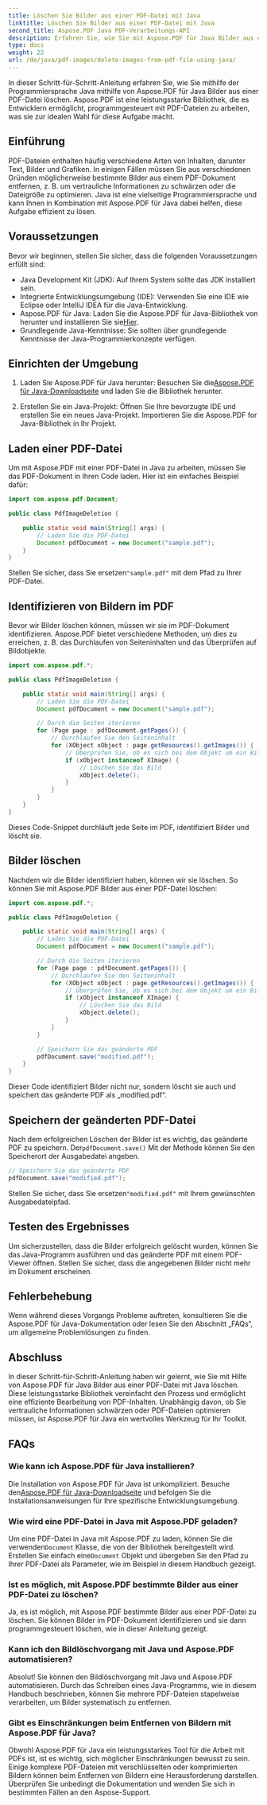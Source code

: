 ```yaml
---
title: Löschen Sie Bilder aus einer PDF-Datei mit Java
linktitle: Löschen Sie Bilder aus einer PDF-Datei mit Java
second_title: Aspose.PDF Java PDF-Verarbeitungs-API
description: Erfahren Sie, wie Sie mit Aspose.PDF für Java Bilder aus einer PDF-Datei mit Java löschen. Schritt-für-Schritt-Anleitung mit Quellcode zur effizienten Bildentfernung in PDFs.
type: docs
weight: 22
url: /de/java/pdf-images/delete-images-from-pdf-file-using-java/
---
```


In dieser Schritt-für-Schritt-Anleitung erfahren Sie, wie Sie mithilfe der Programmiersprache Java mithilfe von Aspose.PDF für Java Bilder aus einer PDF-Datei löschen. Aspose.PDF ist eine leistungsstarke Bibliothek, die es Entwicklern ermöglicht, programmgesteuert mit PDF-Dateien zu arbeiten, was sie zur idealen Wahl für diese Aufgabe macht.

## Einführung

PDF-Dateien enthalten häufig verschiedene Arten von Inhalten, darunter Text, Bilder und Grafiken. In einigen Fällen müssen Sie aus verschiedenen Gründen möglicherweise bestimmte Bilder aus einem PDF-Dokument entfernen, z. B. um vertrauliche Informationen zu schwärzen oder die Dateigröße zu optimieren. Java ist eine vielseitige Programmiersprache und kann Ihnen in Kombination mit Aspose.PDF für Java dabei helfen, diese Aufgabe effizient zu lösen.

## Voraussetzungen

Bevor wir beginnen, stellen Sie sicher, dass die folgenden Voraussetzungen erfüllt sind:

- Java Development Kit (JDK): Auf Ihrem System sollte das JDK installiert sein.
- Integrierte Entwicklungsumgebung (IDE): Verwenden Sie eine IDE wie Eclipse oder IntelliJ IDEA für die Java-Entwicklung.
-  Aspose.PDF für Java: Laden Sie die Aspose.PDF für Java-Bibliothek von herunter und installieren Sie sie[Hier](https://downloads.aspose.com/pdf/java).
- Grundlegende Java-Kenntnisse: Sie sollten über grundlegende Kenntnisse der Java-Programmierkonzepte verfügen.

## Einrichten der Umgebung

1.  Laden Sie Aspose.PDF für Java herunter: Besuchen Sie die[Aspose.PDF für Java-Downloadseite](https://downloads.aspose.com/pdf/java) und laden Sie die Bibliothek herunter.

2. Erstellen Sie ein Java-Projekt: Öffnen Sie Ihre bevorzugte IDE und erstellen Sie ein neues Java-Projekt. Importieren Sie die Aspose.PDF for Java-Bibliothek in Ihr Projekt.

## Laden einer PDF-Datei

Um mit Aspose.PDF mit einer PDF-Datei in Java zu arbeiten, müssen Sie das PDF-Dokument in Ihren Code laden. Hier ist ein einfaches Beispiel dafür:

```java
import com.aspose.pdf.Document;

public class PdfImageDeletion {

    public static void main(String[] args) {
        // Laden Sie die PDF-Datei
        Document pdfDocument = new Document("sample.pdf");
    }
}
```

 Stellen Sie sicher, dass Sie ersetzen`"sample.pdf"` mit dem Pfad zu Ihrer PDF-Datei.

## Identifizieren von Bildern im PDF

Bevor wir Bilder löschen können, müssen wir sie im PDF-Dokument identifizieren. Aspose.PDF bietet verschiedene Methoden, um dies zu erreichen, z. B. das Durchlaufen von Seiteninhalten und das Überprüfen auf Bildobjekte.

```java
import com.aspose.pdf.*;

public class PdfImageDeletion {

    public static void main(String[] args) {
        // Laden Sie die PDF-Datei
        Document pdfDocument = new Document("sample.pdf");

        // Durch die Seiten iterieren
        for (Page page : pdfDocument.getPages()) {
            // Durchlaufen Sie den Seiteninhalt
            for (XObject xObject : page.getResources().getImages()) {
                // Überprüfen Sie, ob es sich bei dem Objekt um ein Bild handelt
                if (xObject instanceof XImage) {
                    // Löschen Sie das Bild
                    xObject.delete();
                }
            }
        }
    }
}
```

Dieses Code-Snippet durchläuft jede Seite im PDF, identifiziert Bilder und löscht sie.

## Bilder löschen

Nachdem wir die Bilder identifiziert haben, können wir sie löschen. So können Sie mit Aspose.PDF Bilder aus einer PDF-Datei löschen:

```java
import com.aspose.pdf.*;

public class PdfImageDeletion {

    public static void main(String[] args) {
        // Laden Sie die PDF-Datei
        Document pdfDocument = new Document("sample.pdf");

        // Durch die Seiten iterieren
        for (Page page : pdfDocument.getPages()) {
            // Durchlaufen Sie den Seiteninhalt
            for (XObject xObject : page.getResources().getImages()) {
                // Überprüfen Sie, ob es sich bei dem Objekt um ein Bild handelt
                if (xObject instanceof XImage) {
                    // Löschen Sie das Bild
                    xObject.delete();
                }
            }
        }

        // Speichern Sie das geänderte PDF
        pdfDocument.save("modified.pdf");
    }
}
```

Dieser Code identifiziert Bilder nicht nur, sondern löscht sie auch und speichert das geänderte PDF als „modified.pdf“.

## Speichern der geänderten PDF-Datei

Nach dem erfolgreichen Löschen der Bilder ist es wichtig, das geänderte PDF zu speichern. Der`pdfDocument.save()` Mit der Methode können Sie den Speicherort der Ausgabedatei angeben.

```java
// Speichern Sie das geänderte PDF
pdfDocument.save("modified.pdf");
```

 Stellen Sie sicher, dass Sie ersetzen`"modified.pdf"` mit Ihrem gewünschten Ausgabedateipfad.

## Testen des Ergebnisses

Um sicherzustellen, dass die Bilder erfolgreich gelöscht wurden, können Sie das Java-Programm ausführen und das geänderte PDF mit einem PDF-Viewer öffnen. Stellen Sie sicher, dass die angegebenen Bilder nicht mehr im Dokument erscheinen.

## Fehlerbehebung

Wenn während dieses Vorgangs Probleme auftreten, konsultieren Sie die Aspose.PDF für Java-Dokumentation oder lesen Sie den Abschnitt „FAQs“, um allgemeine Problemlösungen zu finden.

## Abschluss

In dieser Schritt-für-Schritt-Anleitung haben wir gelernt, wie Sie mit Hilfe von Aspose.PDF für Java Bilder aus einer PDF-Datei mit Java löschen. Diese leistungsstarke Bibliothek vereinfacht den Prozess und ermöglicht eine effiziente Bearbeitung von PDF-Inhalten. Unabhängig davon, ob Sie vertrauliche Informationen schwärzen oder PDF-Dateien optimieren müssen, ist Aspose.PDF für Java ein wertvolles Werkzeug für Ihr Toolkit.

## FAQs

### Wie kann ich Aspose.PDF für Java installieren?

 Die Installation von Aspose.PDF für Java ist unkompliziert. Besuche den[Aspose.PDF für Java-Downloadseite](https://releases.aspose.com/pdf/java/) und befolgen Sie die Installationsanweisungen für Ihre spezifische Entwicklungsumgebung.

### Wie wird eine PDF-Datei in Java mit Aspose.PDF geladen?

 Um eine PDF-Datei in Java mit Aspose.PDF zu laden, können Sie die verwenden`Document` Klasse, die von der Bibliothek bereitgestellt wird. Erstellen Sie einfach eine`Document` Objekt und übergeben Sie den Pfad zu Ihrer PDF-Datei als Parameter, wie im Beispiel in diesem Handbuch gezeigt.

### Ist es möglich, mit Aspose.PDF bestimmte Bilder aus einer PDF-Datei zu löschen?

Ja, es ist möglich, mit Aspose.PDF bestimmte Bilder aus einer PDF-Datei zu löschen. Sie können Bilder im PDF-Dokument identifizieren und sie dann programmgesteuert löschen, wie in dieser Anleitung gezeigt.

### Kann ich den Bildlöschvorgang mit Java und Aspose.PDF automatisieren?

Absolut! Sie können den Bildlöschvorgang mit Java und Aspose.PDF automatisieren. Durch das Schreiben eines Java-Programms, wie in diesem Handbuch beschrieben, können Sie mehrere PDF-Dateien stapelweise verarbeiten, um Bilder systematisch zu entfernen.

### Gibt es Einschränkungen beim Entfernen von Bildern mit Aspose.PDF für Java?

Obwohl Aspose.PDF für Java ein leistungsstarkes Tool für die Arbeit mit PDFs ist, ist es wichtig, sich möglicher Einschränkungen bewusst zu sein. Einige komplexe PDF-Dateien mit verschlüsselten oder komprimierten Bildern können beim Entfernen von Bildern eine Herausforderung darstellen. Überprüfen Sie unbedingt die Dokumentation und wenden Sie sich in bestimmten Fällen an den Aspose-Support.